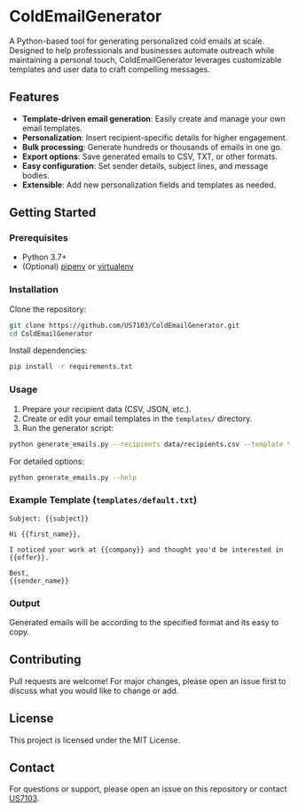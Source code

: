 # ColdEmailGenerator

A Python-based tool for generating personalized cold emails at scale. Designed to help professionals and businesses automate outreach while maintaining a personal touch, ColdEmailGenerator leverages customizable templates and user data to craft compelling messages.

## Features

- **Template-driven email generation**: Easily create and manage your own email templates.
- **Personalization**: Insert recipient-specific details for higher engagement.
- **Bulk processing**: Generate hundreds or thousands of emails in one go.
- **Export options**: Save generated emails to CSV, TXT, or other formats.
- **Easy configuration**: Set sender details, subject lines, and message bodies.
- **Extensible**: Add new personalization fields and templates as needed.

## Getting Started

### Prerequisites

- Python 3.7+
- (Optional) [pipenv](https://pipenv.pypa.io/en/latest/) or [virtualenv](https://virtualenv.pypa.io/)

### Installation

Clone the repository:

```bash
git clone https://github.com/US7103/ColdEmailGenerator.git
cd ColdEmailGenerator
```

Install dependencies:

```bash
pip install -r requirements.txt
```

### Usage

1. Prepare your recipient data (CSV, JSON, etc.).
2. Create or edit your email templates in the `templates/` directory.
3. Run the generator script:

```bash
python generate_emails.py --recipients data/recipients.csv --template templates/default.txt --output output/emails.csv
```

For detailed options:

```bash
python generate_emails.py --help
```

### Example Template (`templates/default.txt`)

```
Subject: {{subject}}

Hi {{first_name}},

I noticed your work at {{company}} and thought you'd be interested in {{offer}}.

Best,
{{sender_name}}
```

### Output

Generated emails will be according to the specified format and its easy to copy.

## Contributing

Pull requests are welcome! For major changes, please open an issue first to discuss what you would like to change or add.

## License

This project is licensed under the MIT License.

## Contact

For questions or support, please open an issue on this repository or contact [US7103](https://github.com/US7103).
